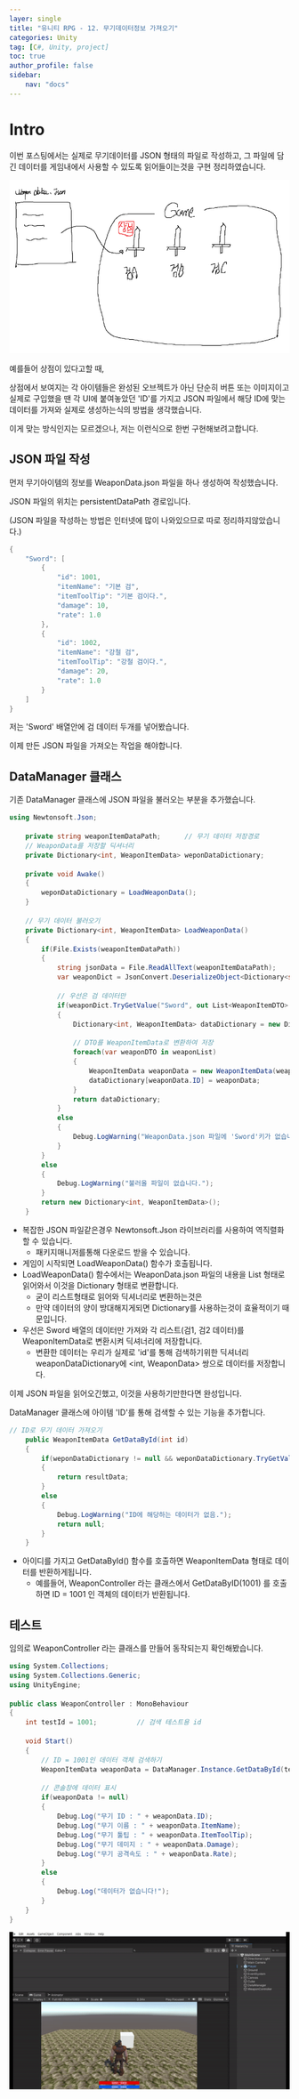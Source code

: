 ```yaml
---
layer: single
title: "유니티 RPG - 12. 무기데이터정보 가져오기"
categories: Unity
tag: [C#, Unity, project]
toc: true
author_profile: false
sidebar: 
    nav: "docs"
---
```



# Intro

이번 포스팅에서는 실제로 무기데이터를 JSON 형태의 파일로 작성하고, 그 파일에 담긴 데이터를 게임내에서 사용할 수 있도록 읽어들이는것을 구현 정리하였습니다.

![image](/images/2024/2024-11-13/capture_2.PNG) 

예를들어 상점이 있다고할 때, 

상점에서 보여지는 각 아이템들은 완성된 오브젝트가 아닌 단순히 버튼 또는 이미지이고 실제로 구입했을 땐 각 UI에 붙여놓았던 'ID'를 가지고 JSON 파일에서 해당 ID에 맞는 데이터를 가져와 실제로 생성하는식의 방법을 생각했습니다.

이게 맞는 방식인지는 모르겠으나, 저는 이런식으로 한번 구현해보려고합니다.


## JSON 파일 작성

먼저 무기아이템의 정보를 WeaponData.json 파일을 하나 생성하여 작성했습니다.

JSON 파일의 위치는 persistentDataPath 경로입니다.

(JSON 파일을 작성하는 방법은 인터넷에 많이 나와있으므로 따로 정리하지않았습니다.)

```c#
{
    "Sword": [
        {
            "id": 1001,
            "itemName": "기본 검",
            "itemToolTip": "기본 검이다.",
            "damage": 10,
            "rate": 1.0
        },
        {
            "id": 1002,
            "itemName": "강철 검",
            "itemToolTip": "강철 검이다.",
            "damage": 20,
            "rate": 1.0
        }
    ]
}
```

저는 'Sword' 배열안에 검 데이터 두개를 넣어봤습니다. 

이제 만든 JSON 파일을 가져오는 작업을 해야합니다.


## DataManager 클래스

기존 DataManager 클래스에 JSON 파일을 불러오는 부분을 추가했습니다.

```c#
using Newtonsoft.Json;

    private string weaponItemDataPath;      // 무기 데이터 저장경로
    // WeaponData를 저장할 딕셔너리
    private Dictionary<int, WeaponItemData> weponDataDictionary;

    private void Awake()
    {
        weponDataDictionary = LoadWeaponData(); 
    }

    // 무기 데이터 불러오기
    private Dictionary<int, WeaponItemData> LoadWeaponData()
    {
        if(File.Exists(weaponItemDataPath))
        {
            string jsonData = File.ReadAllText(weaponItemDataPath);
            var weaponDict = JsonConvert.DeserializeObject<Dictionary<string, List<WeaponItemDTO>>>(jsonData);
            
            // 우선은 검 데이터만
            if(weaponDict.TryGetValue("Sword", out List<WeaponItemDTO> weaponList))
            {
                Dictionary<int, WeaponItemData> dataDictionary = new Dictionary<int, WeaponItemData>();

                // DTO를 WeaponItemData로 변환하여 저장
                foreach(var weaponDTO in weaponList)
                {
                    WeaponItemData weaponData = new WeaponItemData(weaponDTO);
                    dataDictionary[weaponData.ID] = weaponData;
                }
                return dataDictionary;
            }
            else
            {
                Debug.LogWarning("WeaponData.json 파일에 'Sword'키가 없습니다.");
            }
        }
        else
        {
            Debug.LogWarning("불러올 파일이 없습니다.");
        }
        return new Dictionary<int, WeaponItemData>();
    }
```

- 복잡한 JSON 파일같은경우 Newtonsoft.Json 라이브러리를 사용하여 역직렬화할 수 있습니다.
    - 패키지매니저를통해 다운로드 받을 수 있습니다.
- 게임이 시작되면 LoadWeaponData() 함수가 호출됩니다.
- LoadWeaponData() 함수에서는 WeaponData.json 파일의 내용을 List 형태로 읽어와서 이것을 Dictionary 형태로 변환합니다.
    - 굳이 리스트형태로 읽어와 딕셔너리로 변환하는것은
    - 만약 데이터의 양이 방대해지게되면 Dictionary를 사용하는것이 효율적이기 때문입니다.
- 우선은 Sword 배열의 데이터만 가져와 각 리스트(검1, 검2 데이터)를 WeaponItemData로 변환시켜 딕셔너리에 저장합니다.
    - 변환한 데이터는 우리가 실제로 'id'를 통해 검색하기위한 딕셔너리 weaponDataDictionary에 <int, WeaponData> 쌍으로 데이터를 저장합니다.


이제 JSON 파일을 읽어오긴했고, 이것을 사용하기만한다면 완성입니다.

DataManager 클래스에 아이템 'ID'를 통해 검색할 수 있는 기능을 추가합니다.

```c#
// ID로 무기 데이터 가져오기
    public WeaponItemData GetDataById(int id)
    {
        if(weponDataDictionary != null && weponDataDictionary.TryGetValue(id, out var resultData))
        {
            return resultData;
        }
        else
        {
            Debug.LogWarning("ID에 해당하는 데이터가 없음.");
            return null;
        }
    }
```

- 아이디를 가지고 GetDataById() 함수를 호출하면 WeaponItemData 형태로 데이터를 반환하게됩니다.
    - 예를들어, WeaponController 라는 클래스에서 GetDataByID(1001) 를 호출하면 ID = 1001 인 객체의 데이터가 반환됩니다.


## 테스트

임의로 WeaponController 라는 클래스를 만들어 동작되는지 확인해봤습니다.

```c#
using System.Collections;
using System.Collections.Generic;
using UnityEngine;

public class WeaponController : MonoBehaviour
{
    int testId = 1001;          // 검색 테스트용 id

    void Start()
    {
        // ID = 1001인 데이터 객체 검색하기
        WeaponItemData weaponData = DataManager.Instance.GetDataById(testId);

        // 콘솔창에 데이터 표시
        if(weaponData != null)
        {
            Debug.Log("무기 ID : " + weaponData.ID);
            Debug.Log("무기 이름 : " + weaponData.ItemName);
            Debug.Log("무기 툴팁 : " + weaponData.ItemToolTip);
            Debug.Log("무기 데미지 : " + weaponData.Damage);
            Debug.Log("무기 공격속도 : " + weaponData.Rate);
        }
        else
        {
            Debug.Log("데이터가 없습니다!");
        }
    }
}
```

![image](/images/2024/2024-11-13/capture_3.gif) 
